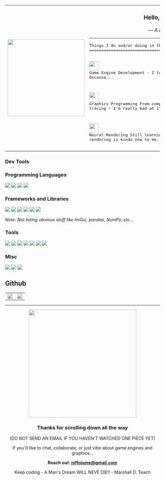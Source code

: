 <table>
  <tr>
    <td align="center" width="50%">
      <img src="https://media1.tenor.com/m/OvqEKxnx_9QAAAAd/shanks-one-piece.gif" width="250" />
    </td>
    <td valign="top" width="50%">
      <h3 align="center"> Hello, I'm Niffoxic</h3>
      <p align="center"><i>— A Developer —</i></p>
      <hr/>
      <pre>
Things I do and/or doing in this vast sea of tech
=======================================

<img src="https://media.giphy.com/media/v1.Y2lkPTc5MGI3NjExbTk5c3AxdzEzcGdjam94d2lqZnI3ZDl5bzY0bm9kMnI2dGp0bzJ4byZlcD12MV9zdGlja2Vyc19zZWFyY2gmY3Q9cw/6KKKVerzrhjRrClNKt/giphy.gif" width="30" /> Game Engine Development - I love building engines from scratch, because...

<img src="https://media.giphy.com/media/v1.Y2lkPTc5MGI3NjExbTk5c3AxdzEzcGdjam94d2lqZnI3ZDl5bzY0bm9kMnI2dGp0bzJ4byZlcD12MV9zdGlja2Vyc19zZWFyY2gmY3Q9cw/lzrICyhNZkSCvNNKyP/giphy.gif" width="30" /> Graphics Programming
    From compute shaders to PBR and real-time ray tracing — 
    I'm really bad at it XD.

<img src="https://media.giphy.com/media/v1.Y2lkPTc5MGI3NjExbTk5c3AxdzEzcGdjam94d2lqZnI3ZDl5bzY0bm9kMnI2dGp0bzJ4byZlcD12MV9zdGlja2Vyc19zZWFyY2gmY3Q9cw/ecBxe2IXn8xjqLnbT3/giphy.gif" width="30" /> Neural Rendering
    Still learning this stuff. I know AI,
    but neural rendering is kinda new to me.
      </pre>
    </td>
  </tr>
</table>

### Dev Tools

### Programming Languages

<p align="left">
  <img src="https://img.shields.io/badge/C%2B%2B-00599C?style=for-the-badge&logo=c%2B%2B&logoColor=white" />
  <img src="https://img.shields.io/badge/Python-3776AB?style=for-the-badge&logo=python&logoColor=white" />
  <img src="https://img.shields.io/badge/NASM-4B4B4B?style=for-the-badge&logo=gnuemacs&logoColor=white" />
  <img src="https://img.shields.io/badge/MASM-008080?style=for-the-badge&logo=windows&logoColor=white" />
</p>

### Frameworks and Libraries

<p align="left">
  <img src="https://img.shields.io/badge/DirectX-20232A?style=for-the-badge&logo=directx&logoColor=white" />
  <img src="https://img.shields.io/badge/Vulkan-AC162C?style=for-the-badge&logo=vulkan&logoColor=white" />
  <img src="https://img.shields.io/badge/PhysX-76B900?style=for-the-badge&logo=nvidia&logoColor=white" />
  <img src="https://img.shields.io/badge/PyTorch-EE4C2C?style=for-the-badge&logo=pytorch&logoColor=white" />
  <img src="https://img.shields.io/badge/CEF-4285F4?style=for-the-badge&logo=googlechrome&logoColor=white" />
  <img src="https://img.shields.io/badge/Win32%20API-0078D7?style=for-the-badge&logo=windows&logoColor=white" />
</p>

*Note: Not listing obvious stuff like ImGui, pandas, NumPy, etc...*

### Tools

<p align="left">
  <img src="https://img.shields.io/badge/Docker-2496ED?style=for-the-badge&logo=docker&logoColor=white" />
  <img src="https://img.shields.io/badge/Git-F05032?style=for-the-badge&logo=git&logoColor=white" />
  <img src="https://img.shields.io/badge/Jupyter-F37626?style=for-the-badge&logo=jupyter&logoColor=white" />
  <img src="https://img.shields.io/badge/CMake-064F8C?style=for-the-badge&logo=cmake&logoColor=white" />
  <img src="https://img.shields.io/badge/Makefiles-000000?style=for-the-badge&logo=gnu&logoColor=white" />
  <img src="https://img.shields.io/badge/RenderDoc-000000?style=for-the-badge&logo=nvidia&logoColor=green" />
  <img src="https://img.shields.io/badge/Nsight-76B900?style=for-the-badge&logo=nvidia&logoColor=white" />
</p>

### Misc

<p align="left">
  <img src="https://img.shields.io/badge/ECS-20232A?style=for-the-badge&logo=atom&logoColor=white" />
  <img src="https://img.shields.io/badge/Computational%20Geometry-FF6F61?style=for-the-badge&logo=polymerproject&logoColor=white" />
  <img src="https://img.shields.io/badge/Windows%20Concurrent%20Programming-0078D7?style=for-the-badge&logo=windows&logoColor=white" />
</p>

## Github
<table>
  <tr>
    <td align="left">
      <img src="https://github-readme-stats.vercel.app/api?username=niffoxic&show_icons=true&theme=tokyonight" />
    </td>
    <td align="right">
      <img src="https://streak-stats.demolab.com?user=niffoxic&theme=dark&hide_border=true" />
    </td>
  </tr>
</table>

<hr/>

<div align="center">
  <img src="https://media1.tenor.com/m/CDdZVcnLLHEAAAAd/luffy-wano.gif" width="350" /><br/>
  <h3>Thanks for scrolling down all the way </h3>
  <p>(DO NOT SEND AN EMAIL IF YOU HAVEN'T WATCHED ONE PIECE YET)</p>
  <p>If you'd like to chat, collaborate, or just vibe about game engines and graphics...</p>
  <p><strong>Reach out: <a href="mailto:niffoisme@gmail.com">niffoisme@gmail.com</a></strong></p>
  <p>Keep coding - A Man's Dream WILL NEVE DIE!! - Marshall D. Teach </p>
</div>
